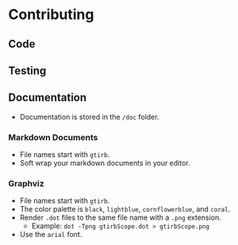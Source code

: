 Contributing
============

Code
----

Testing
-------

Documentation
-------------
- Documentation is stored in the `/doc` folder.

### Markdown Documents

- File names start with `gtirb`.  
- Soft wrap your markdown documents in your editor.

### Graphviz

- File names start with `gtirb`.  
- The color palette is `black`, `lightblue`, `cornflowerblue`, and `coral`.
- Render `.dot` files to the same file name with a `.png` extension.
	* Example: `dot -Tpng gtirbScope.dot > gtirbScope.png`
- Use the `arial` font.
